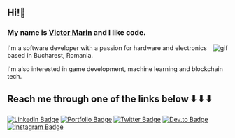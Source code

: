 ## Hi!👋
### My name is [Victor Marin](https://www.victor-marin.dev/) and I like code.

<img align="right" alt="gif" src="https://miro.medium.com/max/1360/1*IRGHmiGsa16stedQvIaZfw.gif" style="max-width: 50%;"/>

I'm a software developer with a passion for hardware and electronics based in Bucharest, Romania.

I'm also interested in game development, machine learning and blockchain tech.

## Reach me through one of the links below ⬇️ ⬇️ ⬇️

[![Linkedin Badge](https://img.shields.io/badge/linkedin-blue?style=for-the-badge&logo=linkedin)](https://www.linkedin.com/in/victor-marin-b9795a108/)
[![Portfolio Badge](http://img.shields.io/badge/portfolio-orange?style=for-the-badge&logo=google-chrome&logoColor=white)](https://victor-marin.dev)
[![Twitter Badge](http://img.shields.io/badge/twitter-informational?style=for-the-badge&logo=twitter&logoColor=white)](https://twitter.com/mdvictor_)
[![Dev.to Badge](http://img.shields.io/badge/dev.to-lightgrey?style=for-the-badge&logo=dev.to&logoColor=white)](https://dev.to/mdvictor_)
[![Instagram Badge](http://img.shields.io/badge/instagram-critical?style=for-the-badge&logo=instagram&logoColor=white)](https://www.instagram.com/mdvictor_/)
